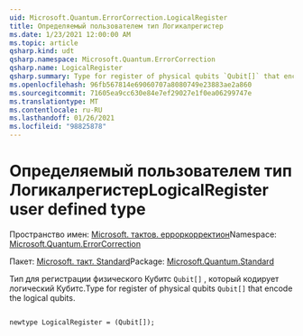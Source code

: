 ```yaml
---
uid: Microsoft.Quantum.ErrorCorrection.LogicalRegister
title: Определяемый пользователем тип Логикалрегистер
ms.date: 1/23/2021 12:00:00 AM
ms.topic: article
qsharp.kind: udt
qsharp.namespace: Microsoft.Quantum.ErrorCorrection
qsharp.name: LogicalRegister
qsharp.summary: Type for register of physical qubits `Qubit[]` that encode the logical qubits.
ms.openlocfilehash: 96fb567814e69060707a8080749e23883ae2a860
ms.sourcegitcommit: 71605ea9cc630e84e7ef29027e1f0ea06299747e
ms.translationtype: MT
ms.contentlocale: ru-RU
ms.lasthandoff: 01/26/2021
ms.locfileid: "98825878"
---
```

# <a name="logicalregister-user-defined-type"></a><span data-ttu-id="ec6e2-102">Определяемый пользователем тип Логикалрегистер</span><span class="sxs-lookup"><span data-stu-id="ec6e2-102">LogicalRegister user defined type</span></span>

<span data-ttu-id="ec6e2-103">Пространство имен: [Microsoft. тактов. ерроркорректион](xref:Microsoft.Quantum.ErrorCorrection)</span><span class="sxs-lookup"><span data-stu-id="ec6e2-103">Namespace: [Microsoft.Quantum.ErrorCorrection](xref:Microsoft.Quantum.ErrorCorrection)</span></span>

<span data-ttu-id="ec6e2-104">Пакет: [Microsoft. такт. Standard](https://nuget.org/packages/Microsoft.Quantum.Standard)</span><span class="sxs-lookup"><span data-stu-id="ec6e2-104">Package: [Microsoft.Quantum.Standard](https://nuget.org/packages/Microsoft.Quantum.Standard)</span></span>


<span data-ttu-id="ec6e2-105">Тип для регистрации физического Кубитс `Qubit[]` , который кодирует логический Кубитс.</span><span class="sxs-lookup"><span data-stu-id="ec6e2-105">Type for register of physical qubits `Qubit[]` that encode the logical qubits.</span></span>

```qsharp

newtype LogicalRegister = (Qubit[]);
```

